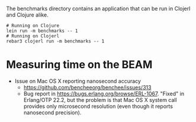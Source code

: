 The benchmarks directory contains an application that can be run in Clojerl and
Clojure alike.

```
# Running on Clojure
lein run -m benchmarks -- 1
# Running on Clojerl
rebar3 clojerl run -m benchmarks -- 1
```

# Measuring time on the BEAM

- Issue on Mac OS X reporting nanosecond accuracy 
  - https://github.com/bencheeorg/benchee/issues/313
  - Bug report in https://bugs.erlang.org/browse/ERL-1067. "Fixed" in
    Erlang/OTP 22.2, but the problem is that Mac OS X system call provides
    only microsecond resolution (even though it reports nanosecond
    precision).
